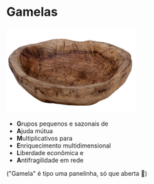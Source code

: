 # Gamelas

<img src="gamela-rustica-em-madeira-massaranduba-091-decoracao-para-area-de-churrasco.jpg" alt="gamela" width="300" />

- **G**rupos pequenos e sazonais de
- **A**juda mútua
- **M**ultiplicativos para
- **E**nriquecimento multidimensional
- **L**iberdade econômica e
- **A**ntifragilidade em rede

("Gamela" é tipo uma panelinha, só que aberta 🤪)
